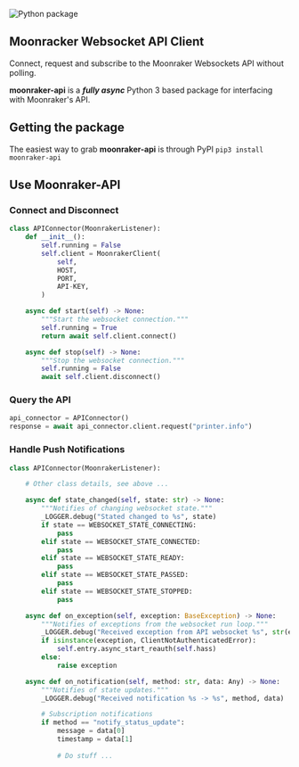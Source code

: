 ![Python package](https://github.com/cmroche/moonraker_api/workflows/Python%20package/badge.svg)

## Moonracker Websocket API Client

Connect, request and subscribe to the Moonraker Websockets API without polling.

**moonraker-api** is a ***fully async*** Python 3 based package for interfacing with Moonraker's API.

## Getting the package

The easiest way to grab **moonraker-api** is through PyPI
`pip3 install moonraker-api`

## Use Moonraker-API

### Connect and Disconnect

```python
class APIConnector(MoonrakerListener):
    def __init__():
        self.running = False
        self.client = MoonrakerClient(
            self,
            HOST,
            PORT,
            API-KEY,
        )

    async def start(self) -> None:
        """Start the websocket connection."""
        self.running = True
        return await self.client.connect()

    async def stop(self) -> None:
        """Stop the websocket connection."""
        self.running = False
        await self.client.disconnect()
```

### Query the API

```python
api_connector = APIConnector()
response = await api_connector.client.request("printer.info")
```

### Handle Push Notifications

```python
class APIConnector(MoonrakerListener):

    # Other class details, see above ...

    async def state_changed(self, state: str) -> None:
        """Notifies of changing websocket state."""
        _LOGGER.debug("Stated changed to %s", state)
        if state == WEBSOCKET_STATE_CONNECTING:
            pass
        elif state == WEBSOCKET_STATE_CONNECTED:
            pass
        elif state == WEBSOCKET_STATE_READY:
            pass
        elif state == WEBSOCKET_STATE_PASSED:
            pass
        elif state == WEBSOCKET_STATE_STOPPED:
            pass

    async def on_exception(self, exception: BaseException) -> None:
        """Notifies of exceptions from the websocket run loop."""
        _LOGGER.debug("Received exception from API websocket %s", str(exception))
        if isinstance(exception, ClientNotAuthenticatedError):
            self.entry.async_start_reauth(self.hass)
        else:
            raise exception

    async def on_notification(self, method: str, data: Any) -> None:
        """Notifies of state updates."""
        _LOGGER.debug("Received notification %s -> %s", method, data)

        # Subscription notifications
        if method == "notify_status_update":
            message = data[0]
            timestamp = data[1]
            
            # Do stuff ...
```
